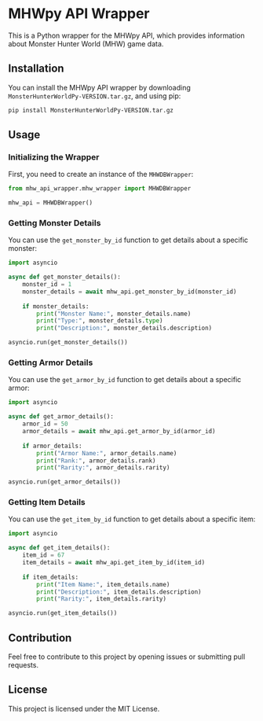 
# MHWpy API Wrapper

This is a Python wrapper for the MHWpy API, which provides information about Monster Hunter World (MHW) game data.

## Installation

You can install the MHWpy API wrapper by downloading ``MonsterHunterWorldPy-VERSION.tar.gz``, and using pip:

```bash
pip install MonsterHunterWorldPy-VERSION.tar.gz
```

## Usage

### Initializing the Wrapper

First, you need to create an instance of the `MHWDBWrapper`:

```python
from mhw_api_wrapper.mhw_wrapper import MHWDBWrapper

mhw_api = MHWDBWrapper()
```

### Getting Monster Details

You can use the `get_monster_by_id` function to get details about a specific monster:

```python
import asyncio

async def get_monster_details():
    monster_id = 1
    monster_details = await mhw_api.get_monster_by_id(monster_id)
    
    if monster_details:
        print("Monster Name:", monster_details.name)
        print("Type:", monster_details.type)
        print("Description:", monster_details.description)

asyncio.run(get_monster_details())
```

### Getting Armor Details

You can use the `get_armor_by_id` function to get details about a specific armor:

```python
import asyncio

async def get_armor_details():
    armor_id = 50
    armor_details = await mhw_api.get_armor_by_id(armor_id)
    
    if armor_details:
        print("Armor Name:", armor_details.name)
        print("Rank:", armor_details.rank)
        print("Rarity:", armor_details.rarity)

asyncio.run(get_armor_details())
```

### Getting Item Details

You can use the `get_item_by_id` function to get details about a specific item:

```python
import asyncio

async def get_item_details():
    item_id = 67
    item_details = await mhw_api.get_item_by_id(item_id)
    
    if item_details:
        print("Item Name:", item_details.name)
        print("Description:", item_details.description)
        print("Rarity:", item_details.rarity)

asyncio.run(get_item_details())
```

## Contribution

Feel free to contribute to this project by opening issues or submitting pull requests.

## License

This project is licensed under the MIT License.

